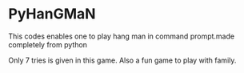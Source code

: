 # PyHanGMaN
This codes enables one to play hang man in command prompt.made completely from python

Only 7 tries is given in this game.
Also a fun game to play with family.
